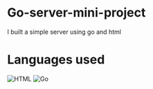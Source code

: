 # Go-server-mini-project
I built a simple server using go and html

# **Languages used**
<p>

<img alt="HTML" src="https://img.shields.io/badge/HTML5%20-%23E34F26.svg?style=for-the-badge&logo=html5&logoColor=white">

<img alt="Go" src="https://img.shields.io/badge/go-%2300ADD8.svg?style=for-the-badge&logo=go&logoColor=white">

</p>
